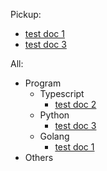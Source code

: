 Pickup:
- [test doc 1](./test_data/service/local/retriever/docs/Program/Golang/test_doc_1doc.md)
- [test doc 3](./test_data/service/local/retriever/docs/Program/Python/test_doc_3doc.md)

All:
- Program
  - Typescript
    - [test doc 2](./test_data/service/local/retriever/docs/Program/TypeScript/test_doc_2doc.md)
  - Python
    - [test doc 3](./test_data/service/local/retriever/docs/Program/Python/test_doc_3doc.md)
  - Golang
    - [test doc 1](./test_data/service/local/retriever/docs/Program/Golang/test_doc_1doc.md)
- Others